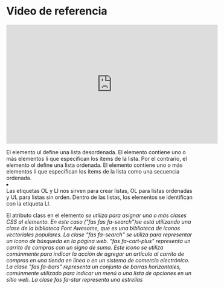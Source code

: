 # Video de referencia

<iframe width="560" height="315" src="https://www.youtube.com/embed/oWmOqxIanjk?si=5-d7lzG1Y7dDdOUq" title="YouTube video player" frameborder="0" allow="accelerometer; autoplay; clipboard-write; encrypted-media; gyroscope; picture-in-picture; web-share" allowfullscreen></iframe>

<ul></ul>
El elemento ul define una lista desordenada. El elemento contiene uno o más elementos li que especifican los ítems de la lista. Por el contrario, el elemento ol define una lista ordenada. El elemento contiene uno o más elementos li que especifican los ítems de la lista como una secuencia ordenada.

<li></li>
Las etiquetas OL y LI nos sirven para crear listas, OL para listas ordenadas y UL para listas sin orden. Dentro de las listas, los elementos se identifican con la etiqueta LI.

<i class=""> </i>
El atributo class en el elemento <i> se utiliza para asignar una o más clases CSS al elemento. En este caso ("fas fas fa-search")se está utilizando una clase de la biblioteca Font Awesome, que es una biblioteca de iconos vectoriales populares. La clase "fas fa-search" se utiliza para representar un icono de búsqueda en la página web. "fas fa-cart-plus" representa un carrito de compras con un signo de suma. Este icono se utiliza comúnmente para indicar la acción de agregar un artículo al carrito de compras en una tienda en línea o en un sistema de comercio electrónico. La clase "fas fa-bars" representa un conjunto de barras horizontales, comúnmente utilizado para indicar un menú o una lista de opciones en un sitio web. La clase fas fa-star representa una estrellas

